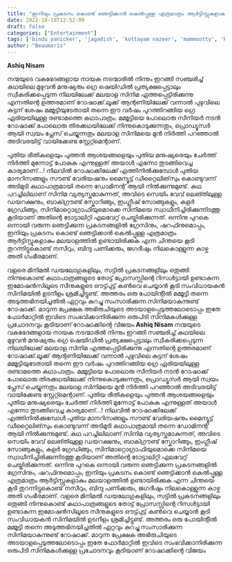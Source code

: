 ```yaml
---
title: "ഇനിയും പ്രകടനം കൊണ്ട് ഞെട്ടിക്കാൻ കെൽപ്പുള്ള എത്രമാത്രം ആർട്ടിസ്റ്റുകളാകും മലയാളത്തിൽ ഉണ്ടായിരിക്കുക"
date: 2022-10-18T12:52:09
draft: false
categories: ["Entertainment"]
tags: ['bindu panicker', 'jagadish', 'kottayam nazeer', 'mammootty', 'Rorschach Malayalam Movie']
author: "Beaumaris"
---
```


<strong>Ashiq Nisam </strong>

നന്മയുടെ വകഭേദങ്ങളായ നായക നടന്മാരിൽ നിന്നും ഇറങ്ങി സഞ്ചരിച്ച് കഥയിലെ മുഴുവൻ മനുഷ്യരും ഗ്രെ ഷെയിഡിൽ പ്രത്യക്ഷപ്പെട്ടാലും സ്വീകരിക്കപ്പെടുന്ന നിലയിലേക്ക് മലയാള സിനിമ എത്തപ്പെട്ടിരിക്കുന്നു എന്നതിന്റെ ഉത്തരമാണ് റോഷാക്ക്.ലൂക്ക് ആന്റണിയിലേക്ക് വന്നാൽ പുഴുവിലെ കുട്ടന് ശേഷം മമ്മൂട്ടിയുടേതായി തന്നെ ഈ വർഷം പുറത്തിറങ്ങിയ ഗ്രെ ഏരിയയിലുള്ള രണ്ടാമത്തെ കഥാപാത്രം. മമ്മൂട്ടിയെ പോലൊരു സീനിയർ നടൻ റോഷാക്ക് പോലൊരു തിരക്കഥയിലേക്ക് നിന്നുകൊടുക്കുന്നതും, പ്രൊഡ്യൂസർ ആയി സ്വയം പ്ലേസ് ചെയ്യുന്നതും മലയാള സിനിമയെ മുൻ നിർത്തി പറഞ്ഞാൽ അടിവരയിട്ട് വായിക്കേണ്ട സ്റ്റേറ്റ്മെന്റാണ്.

പുതിയ രീതികളെയും പുത്തൻ ആശയങ്ങളെയും പുതിയ മനുഷ്യരെയും ചേർത്ത് നിർത്തി മുന്നോട്ട് പോകുക എന്നുള്ളത് അയാൾ എന്നോ തുടങ്ങിവെച്ച കാര്യമാണ്...! നിലവിൽ റോഷാക്കിലേക്ക് എത്തിനിൽക്കുമ്പോൾ പുതിയ മാനറിസങ്ങളും സൗണ്ട് വേരിയഷനും മൈന്യൂട്ട് ഡീറ്റൈലിങ്‌സും കൊണ്ടുവന്ന് അടിമുടി കഥാപാത്രമായി തന്നെ ഡോമിനന്റ് ആയി നിൽക്കുന്നുമുണ്ട്. കഥ പറച്ചിലിലാണ് സിനിമ വ്യത്യസ്തമാകുന്നത്, അവിടെ സെയിം വേവ് ലെങ്തിലുള്ള ഡയറക്ഷനും, ബാക്ഗ്രൗണ്ട് സ്കോറിങ്ങും, ഇംഗ്ലീഷ് സോങ്ങുകളും, കളർ ഗ്രേഡിങ്ങും, സിനിമാറ്റൊഗ്രാഫിയുമൊക്കെ സിനിമയെ സ്വാധീനിച്ചിരിക്കുന്നിടത്തു കൂടിയാണ് അതിന്റെ ടോട്ടാലിറ്റി എലവേറ്റ് ചെയ്തിരിക്കുന്നത്. ഒന്നിനു പുറകെ ഒന്നായി വരുന്ന ഞെട്ടിക്കുന്ന പ്രകടനങ്ങളിൽ ഗ്രേസിനും, ഷറഫിനുമൊപ്പം, ഇനിയും പ്രകടനം കൊണ്ട് ഞെട്ടിക്കാൻ കെൽപ്പുള്ള എത്രമാത്രം ആർട്ടിസ്റ്റുകളാകും മലയാളത്തിൽ ഉണ്ടായിരിക്കുക എന്ന ചിന്തയെ കൂടി തുറന്നിട്ടുകൊണ്ട് നസീറും, ബിന്ദു പണിക്കരും, ജഗദീഷും നിലകൊള്ളുന്ന കാഴ്ച അതി ഗംഭീരമാണ്.

വളരെ മിനിമൽ ഡയലോഗുകളിലും, സട്ടിൽ പ്രകടനങ്ങളിലും ഒതുങ്ങി നിന്നുകൊണ്ട് കഥാപാത്രങ്ങളുടെ തോട്ട് പ്രോസസ്സിന്റെ റിസൾട്ടായി ഉണ്ടാകുന്ന ഇമോഷൻസിലൂടെ സീനുകളുടെ ഔട്ട്പുട്ട് കൺവെ ചെയ്യാൻ കൂടി സംവിധായകൻ സിനിമയിൽ ഉടനീളം ശ്രമിച്ചിട്ടുണ്ട്. അത്തരം ഒരു പോയിന്റിൽ മമ്മൂട്ടി തന്നെ അടുത്തഭിനയിച്ചതിൽ ഏറ്റവും കുറച്ചു സംസാരിക്കുന്ന സിനിമയാകുന്നുണ്ട് റോഷാക്ക്. മാറുന്ന പ്രേക്ഷക അഭിരുചിയുടെ അടയാളപ്പെടുത്തലോടൊപ്പം ഇതേ ഫോർമാറ്റിൽ ഇവിടെ സംഭവിക്കാനിരിക്കുന്ന ഒരുപിടി സിനിമകൾക്കുള്ള പ്രചോദനവും കൂടിയാണ് റോഷാക്കിന്റെ വിജയം
**Ashiq Nisam** നന്മയുടെ വകഭേദങ്ങളായ നായക നടന്മാരിൽ നിന്നും ഇറങ്ങി സഞ്ചരിച്ച് കഥയിലെ മുഴുവൻ മനുഷ്യരും ഗ്രെ ഷെയിഡിൽ പ്രത്യക്ഷപ്പെട്ടാലും സ്വീകരിക്കപ്പെടുന്ന നിലയിലേക്ക് മലയാള സിനിമ എത്തപ്പെട്ടിരിക്കുന്നു എന്നതിന്റെ ഉത്തരമാണ് റോഷാക്ക്.ലൂക്ക് ആന്റണിയിലേക്ക് വന്നാൽ പുഴുവിലെ കുട്ടന് ശേഷം മമ്മൂട്ടിയുടേതായി തന്നെ ഈ വർഷം പുറത്തിറങ്ങിയ ഗ്രെ ഏരിയയിലുള്ള രണ്ടാമത്തെ കഥാപാത്രം. മമ്മൂട്ടിയെ പോലൊരു സീനിയർ നടൻ റോഷാക്ക് പോലൊരു തിരക്കഥയിലേക്ക് നിന്നുകൊടുക്കുന്നതും, പ്രൊഡ്യൂസർ ആയി സ്വയം പ്ലേസ് ചെയ്യുന്നതും മലയാള സിനിമയെ മുൻ നിർത്തി പറഞ്ഞാൽ അടിവരയിട്ട് വായിക്കേണ്ട സ്റ്റേറ്റ്മെന്റാണ്. പുതിയ രീതികളെയും പുത്തൻ ആശയങ്ങളെയും പുതിയ മനുഷ്യരെയും ചേർത്ത് നിർത്തി മുന്നോട്ട് പോകുക എന്നുള്ളത് അയാൾ എന്നോ തുടങ്ങിവെച്ച കാര്യമാണ്...! നിലവിൽ റോഷാക്കിലേക്ക് എത്തിനിൽക്കുമ്പോൾ പുതിയ മാനറിസങ്ങളും സൗണ്ട് വേരിയഷനും മൈന്യൂട്ട് ഡീറ്റൈലിങ്‌സും കൊണ്ടുവന്ന് അടിമുടി കഥാപാത്രമായി തന്നെ ഡോമിനന്റ് ആയി നിൽക്കുന്നുമുണ്ട്. കഥ പറച്ചിലിലാണ് സിനിമ വ്യത്യസ്തമാകുന്നത്, അവിടെ സെയിം വേവ് ലെങ്തിലുള്ള ഡയറക്ഷനും, ബാക്ഗ്രൗണ്ട് സ്കോറിങ്ങും, ഇംഗ്ലീഷ് സോങ്ങുകളും, കളർ ഗ്രേഡിങ്ങും, സിനിമാറ്റൊഗ്രാഫിയുമൊക്കെ സിനിമയെ സ്വാധീനിച്ചിരിക്കുന്നിടത്തു കൂടിയാണ് അതിന്റെ ടോട്ടാലിറ്റി എലവേറ്റ് ചെയ്തിരിക്കുന്നത്. ഒന്നിനു പുറകെ ഒന്നായി വരുന്ന ഞെട്ടിക്കുന്ന പ്രകടനങ്ങളിൽ ഗ്രേസിനും, ഷറഫിനുമൊപ്പം, ഇനിയും പ്രകടനം കൊണ്ട് ഞെട്ടിക്കാൻ കെൽപ്പുള്ള എത്രമാത്രം ആർട്ടിസ്റ്റുകളാകും മലയാളത്തിൽ ഉണ്ടായിരിക്കുക എന്ന ചിന്തയെ കൂടി തുറന്നിട്ടുകൊണ്ട് നസീറും, ബിന്ദു പണിക്കരും, ജഗദീഷും നിലകൊള്ളുന്ന കാഴ്ച അതി ഗംഭീരമാണ്. വളരെ മിനിമൽ ഡയലോഗുകളിലും, സട്ടിൽ പ്രകടനങ്ങളിലും ഒതുങ്ങി നിന്നുകൊണ്ട് കഥാപാത്രങ്ങളുടെ തോട്ട് പ്രോസസ്സിന്റെ റിസൾട്ടായി ഉണ്ടാകുന്ന ഇമോഷൻസിലൂടെ സീനുകളുടെ ഔട്ട്പുട്ട് കൺവെ ചെയ്യാൻ കൂടി സംവിധായകൻ സിനിമയിൽ ഉടനീളം ശ്രമിച്ചിട്ടുണ്ട്. അത്തരം ഒരു പോയിന്റിൽ മമ്മൂട്ടി തന്നെ അടുത്തഭിനയിച്ചതിൽ ഏറ്റവും കുറച്ചു സംസാരിക്കുന്ന സിനിമയാകുന്നുണ്ട് റോഷാക്ക്. മാറുന്ന പ്രേക്ഷക അഭിരുചിയുടെ അടയാളപ്പെടുത്തലോടൊപ്പം ഇതേ ഫോർമാറ്റിൽ ഇവിടെ സംഭവിക്കാനിരിക്കുന്ന ഒരുപിടി സിനിമകൾക്കുള്ള പ്രചോദനവും കൂടിയാണ് റോഷാക്കിന്റെ വിജയം

